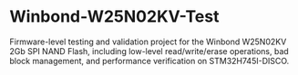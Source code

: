 # Winbond-W25N02KV-Test
Firmware-level testing and validation project for the Winbond W25N02KV 2Gb SPI NAND Flash, including low-level read/write/erase operations, bad block management, and performance verification on STM32H745I-DISCO.
